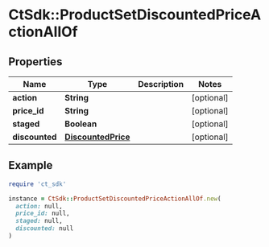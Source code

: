 # CtSdk::ProductSetDiscountedPriceActionAllOf

## Properties

| Name | Type | Description | Notes |
| ---- | ---- | ----------- | ----- |
| **action** | **String** |  | [optional] |
| **price_id** | **String** |  | [optional] |
| **staged** | **Boolean** |  | [optional] |
| **discounted** | [**DiscountedPrice**](DiscountedPrice.md) |  | [optional] |

## Example

```ruby
require 'ct_sdk'

instance = CtSdk::ProductSetDiscountedPriceActionAllOf.new(
  action: null,
  price_id: null,
  staged: null,
  discounted: null
)
```

